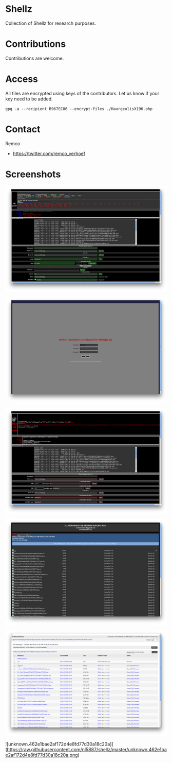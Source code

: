 Shellz
======
Collection of Shellz for research purposes.

Contributions
=========
Contributions are welcome.

Access
=========
All files are encrypted using keys of the contributors. Let us know if your key need to be added.

```
gpg -a --recipient B967EC86 --encrypt-files ./HaurgeulisX196.php
```

Contact
========

Remco

* https://twitter.com/remco_verhoef

Screenshots
========

![EgY_SpIDER.ee427183a233c9127a46d098bd20f9a6](https://raw.githubusercontent.com/nl5887/shellz/master/EgY_SpIDER.ee427183a233c9127a46d098bd20f9a6.png)

![Mohajer22.b1f99190e66b4d7bafb5b68cdd30f1fb](https://raw.githubusercontent.com/nl5887/shellz/master/Mohajer22.b1f99190e66b4d7bafb5b68cdd30f1fb.png)

![iskorpitx.99ccfedae53e1cd448dd5b672ce5873a](https://raw.githubusercontent.com/nl5887/shellz/master/iskorpitx.99ccfedae53e1cd448dd5b672ce5873a.png)

![kapi.f3a9fddba2bcd598c004da1f1960f077](https://raw.githubusercontent.com/nl5887/shellz/master/kapi.f3a9fddba2bcd598c004da1f1960f077.png)

![unknown.28b93cf561f6f4fda2b6afdc0024ad20](https://raw.githubusercontent.com/nl5887/shellz/master/unknown.28b93cf561f6f4fda2b6afdc0024ad20.png)

![unknown.462e1bae2af172d4e8fd77d30a18c20a]](https://raw.githubusercontent.com/nl5887/shellz/master/unknown.462e1bae2af172d4e8fd77d30a18c20a.png)

